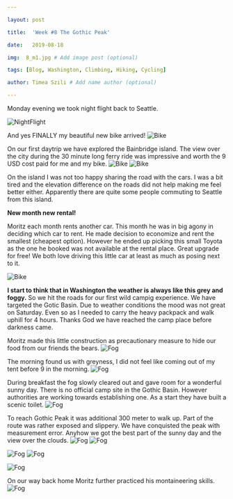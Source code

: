 ```yaml
---

layout: post

title:  'Week #8 The Gothic Peak'

date:   2019-08-18

img:  8_m1.jpg # Add image post (optional)

tags: [Blog, Washington, Climbing, Hiking, Cycling]

author: Timea Szili # Add name author (optional)

---
```


Monday evening we took night flight back to Seattle.

![NightFlight]({{site.baseurl}}/assets/img/8_1.jpg) 

And yes FINALLY my beautiful new bike arrived!
![Bike]({{site.baseurl}}/assets/img/8_2.jpg) 

On our first daytrip we have explored the Bainbridge island. 
The view over the city during the 30 minute long ferry ride was impressive and worth the 9 USD cost paid for me and my bike. 
![Bike]({{site.baseurl}}/assets/img/8_3.jpg) 
![Bike]({{site.baseurl}}/assets/img/8_4.jpg) 

On the island I was not too happy sharing the road with the cars. 
I was a bit tired and the elevation difference on the roads did not help making me feel better either.
Apparently there are quite some people commuting to Seattle from this island.

**New month new rental!**

Moritz each month rents another car. This month he was in big agony in deciding which car to rent. He made decision to economize and rent the smallest (cheapest option). 
However he ended up picking this small Toyota as the one he booked was not available at the rental place. Great upgrade for free! We both love driving this little car at least as much as posing next to it.

![Bike]({{site.baseurl}}/assets/img/8_5.jpg) 

**I start to think that in Washington the weather is always like this grey and foggy.**
So we hit the roads for our first wild campig experience. We have targeted the Gotic Basin. Due to weather conditions the mood was not great on Saturday. Even so as I needed to carry the heavy packpack and walk uphill for 4 hours. Thanks God we have reached the camp place before darkness came.

Moritz made this little construction as precautionary measure to hide our food from our friends the bears.
![Fog]({{site.baseurl}}/assets/img/8_8.jpg) 


The morning found us with greyness, I did not feel like coming out of my tent before 9 in the morning.
![Fog]({{site.baseurl}}/assets/img/8_12.jpg) 

During breakfast the fog slowly cleared out and gave room for a wonderful sunny day. There is no official camp site in the Gothic Basin. However authorities are working towards establishing one. As a start they have built a scenic toilet.
![Fog]({{site.baseurl}}/assets/img/8_toilet.jpg) 

To reach Gothic Peak it was additional 300 meter to walk up. Part of the route was rather exposed and slippery. We have conquisted the peak with measurement error. Anyhow we got the best part of the sunny day and the view over the clouds.
![Fog]({{site.baseurl}}/assets/img/8_10.jpg) 
![Fog]({{site.baseurl}}/assets/img/8_17.jpg) 

![Fog]({{site.baseurl}}/assets/img/8_18.jpg) 
![Fog]({{site.baseurl}}/assets/img/8_19.jpg) 


![Fog]({{site.baseurl}}/assets/img/8_15.jpg) 

On our way back home Moritz further practiced his montaineering skills.
![Fog]({{site.baseurl}}/assets/img/8_16.jpg) 
